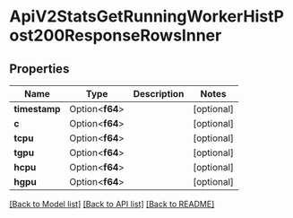 # ApiV2StatsGetRunningWorkerHistPost200ResponseRowsInner

## Properties

Name | Type | Description | Notes
------------ | ------------- | ------------- | -------------
**timestamp** | Option<**f64**> |  | [optional]
**c** | Option<**f64**> |  | [optional]
**tcpu** | Option<**f64**> |  | [optional]
**tgpu** | Option<**f64**> |  | [optional]
**hcpu** | Option<**f64**> |  | [optional]
**hgpu** | Option<**f64**> |  | [optional]

[[Back to Model list]](../README.md#documentation-for-models) [[Back to API list]](../README.md#documentation-for-api-endpoints) [[Back to README]](../README.md)


